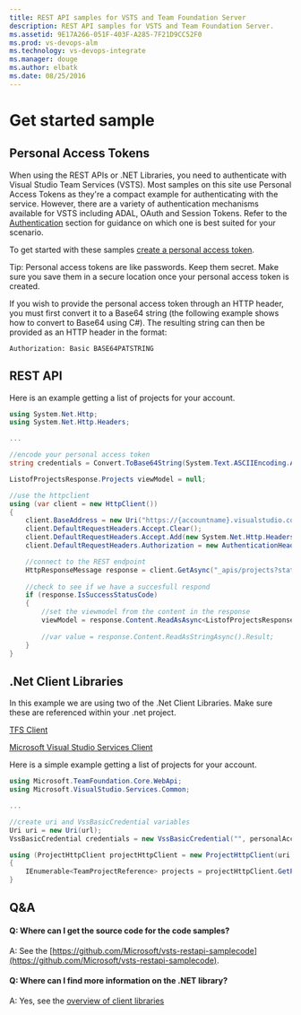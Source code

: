 ```yaml
---
title: REST API samples for VSTS and Team Foundation Server
description: REST API samples for VSTS and Team Foundation Server.
ms.assetid: 9E17A266-051F-403F-A285-7F21D9CC52F0
ms.prod: vs-devops-alm
ms.technology: vs-devops-integrate
ms.manager: douge
ms.author: elbatk
ms.date: 08/25/2016
---
```


# Get started sample

## Personal Access Tokens

When using the REST APIs or .NET Libraries, you need to authenticate with Visual Studio Team Services (VSTS). Most samples on this site use Personal Access Tokens as they're a compact example for authenticating with the service.  However, there are a variety of authentication mechanisms available for VSTS including ADAL, OAuth and Session Tokens.  Refer to the [Authentication](../authentication/authentication-guidance.md) section for guidance on which one is best suited for your scenario.

To get started with these samples [create a personal access token](../authentication/PATs.md).

<div class="alert alert-info">
Tip: Personal access tokens are like passwords. Keep them secret. Make sure you save them in a secure location once your personal access token is created.
</div>

If you wish to provide the personal access token through an HTTP header, you must first convert it to a Base64 string (the following example shows how to convert to Base64 using C#).  The resulting string can then be provided as an HTTP header in the format:
```
Authorization: Basic BASE64PATSTRING
``` 

## REST API

Here is an example getting a list of projects for your account. 

````cs
using System.Net.Http;
using System.Net.Http.Headers;

...

//encode your personal access token                   
string credentials = Convert.ToBase64String(System.Text.ASCIIEncoding.ASCII.GetBytes(string.Format("{0}:{1}", "", personalAccessToken)));

ListofProjectsResponse.Projects viewModel = null;

//use the httpclient
using (var client = new HttpClient())
{
    client.BaseAddress = new Uri("https://{accountname}.visualstudio.com");  //url of our account
    client.DefaultRequestHeaders.Accept.Clear();
    client.DefaultRequestHeaders.Accept.Add(new System.Net.Http.Headers.MediaTypeWithQualityHeaderValue("application/json"));
    client.DefaultRequestHeaders.Authorization = new AuthenticationHeaderValue("Basic", credentials); 

    //connect to the REST endpoint            
    HttpResponseMessage response = client.GetAsync("_apis/projects?stateFilter=All&api-version=1.0").Result;
          
    //check to see if we have a succesfull respond
    if (response.IsSuccessStatusCode)
    {
        //set the viewmodel from the content in the response
        viewModel = response.Content.ReadAsAsync<ListofProjectsResponse.Projects>().Result;
                
        //var value = response.Content.ReadAsStringAsync().Result;
    }   
}

````

## .Net Client Libraries

In this example we are using two of the .Net Client Libraries. Make sure these are referenced within your .net project.

[TFS Client](https://www.nuget.org/packages/Microsoft.TeamFoundationServer.Client/)

[Microsoft Visual Studio Services Client](https://www.nuget.org/packages/Microsoft.VisualStudio.Services.Client/)

Here is a simple example getting a list of projects for your account. 

````cs
using Microsoft.TeamFoundation.Core.WebApi;
using Microsoft.VisualStudio.Services.Common;

...

//create uri and VssBasicCredential variables
Uri uri = new Uri(url);
VssBasicCredential credentials = new VssBasicCredential("", personalAccessToken);

using (ProjectHttpClient projectHttpClient = new ProjectHttpClient(uri, credentials))
{
    IEnumerable<TeamProjectReference> projects = projectHttpClient.GetProjects().Result;                    
}

````

## Q&A

<!-- BEGINSECTION class="md-qanda" -->

#### Q: Where can I get the source code for the code samples?

A: See the [https://github.com/Microsoft/vsts-restapi-samplecode](https://github.com/Microsoft/vsts-restapi-samplecode).

#### Q: Where can I find more information on the .NET library?

A: Yes, see the [overview of client libraries](../client-libraries/dotnet.md)


<!-- ENDSECTION --> 

